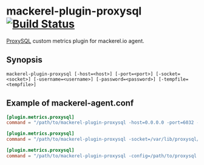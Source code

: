 mackerel-plugin-proxysql [![Build Status](https://travis-ci.org/hfm/mackerel-plugin-proxysql.svg?branch=master)](https://travis-ci.org/hfm/mackerel-plugin-proxysql)
=====================

[ProxySQL](http://www.proxysql.com/) custom metrics plugin for mackerel.io agent.

## Synopsis

```shell
mackerel-plugin-proxysql [-host=<host>] [-port=<port>] [-socket=<socket>] [-username=<username>] [-password=<password>] [-tempfile=<tempfile>]
```

## Example of mackerel-agent.conf

```toml
[plugin.metrics.proxysql]
command = "/path/to/mackerel-plugin-proxysql -host=0.0.0.0 -port=6032 -username=proxysql_remoteadmin -password=proxysql_remoteadmin"
```

```toml
[plugin.metrics.proxysql]
command = "/path/to/mackerel-plugin-proxysql -socket=/var/lib/proxysql/proxysql.sock -username=proxysql_remoteadmin -password=proxysql_remoteadmin"
```

```toml
[plugin.metrics.proxysql]
command = "/path/to/mackerel-plugin-proxysql -config=/path/to/proxysql.cnf"
```
